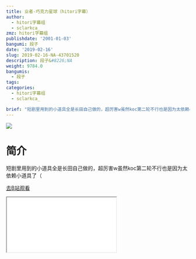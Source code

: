 ```yaml
---
title: 业者-巧克力星球（hitori字幕）
author:
  - hitori字幕组
  - sclarkca_
zmz: hitori字幕组
publishdate: '2001-01-03'
bangumi: 段子
date: '2019-02-16'
slug: 2019-02-16-NA-43701520
description: 段子&#8226;NA
weight: 9784.0
bangumis:
  - 段子
tags:
categories:
  - hitori字幕组
  - sclarkca_

brief: "短剧里用到的小道具全是长田自己做的，超厉害w虽然koc第二轮不行也是因为太依赖小道具了（"
---
```

![](https://i.imgur.com/u1c56xB.jpg)
# 简介  
短剧里用到的小道具全是长田自己做的，超厉害w虽然koc第二轮不行也是因为太依赖小道具了（  

[去B站观看](https://www.bilibili.com/video/av43701520/)
<div class ="resp-container"><iframe class="testiframe" src="//player.bilibili.com/player.html?aid=43701520"", scrolling="no", allowfullscreen="true" > </iframe></div> 
